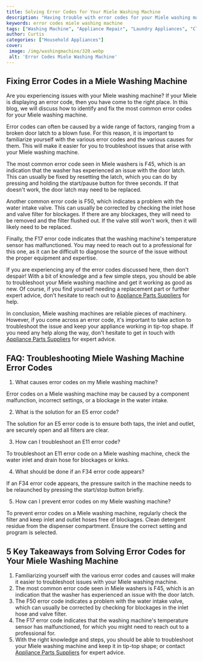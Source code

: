```yaml
---
title: Solving Error Codes for Your Miele Washing Machine
description: "Having trouble with error codes for your Miele washing machine Check out this blog post to learn effective solutions to the most common error codes and get your laundry running again"
keywords: error codes miele washing machine
tags: ["Washing Machine", "Appliance Repair", "Laundry Appliances", "Clean Appliance", "Appliance Brand"]
author: Curtis
categories: ["Household Appliances"]
cover: 
 image: /img/washingmachine/320.webp
 alt: 'Error Codes Miele Washing Machine'
---
```

## Fixing Error Codes in a Miele Washing Machine
Are you experiencing issues with your Miele washing machine? If your Miele is displaying an error code, then you have come to the right place. In this blog, we will discuss how to identify and fix the most common error codes for your Miele washing machine.

Error codes can often be caused by a wide range of factors, ranging from a broken door latch to a blown fuse. For this reason, it is important to familiarize yourself with the various error codes and the various causes for them. This will make it easier for you to troubleshoot issues that arise with your Miele washing machine.

The most common error code seen in Miele washers is F45, which is an indication that the washer has experienced an issue with the door latch. This can usually be fixed by resetting the latch, which you can do by pressing and holding the start/pause button for three seconds. If that doesn't work, the door latch may need to be replaced.

Another common error code is F50, which indicates a problem with the water intake valve. This can usually be corrected by checking the inlet hose and valve filter for blockages. If there are any blockages, they will need to be removed and the filter flushed out. If the valve still won't work, then it will likely need to be replaced.

Finally, the F17 error code indicates that the washing machine's temperature sensor has malfunctioned. You may need to reach out to a professional for this one, as it can be difficult to diagnose the source of the issue without the proper equipment and expertise.

If you are experiencing any of the error codes discussed here, then don't despair! With a bit of knowledge and a few simple steps, you should be able to troubleshoot your Miele washing machine and get it working as good as new. Of course, if you find yourself needing a replacement part or further expert advice, don't hesitate to reach out to [Appliance Parts Suppliers](./pages/appliance-parts-suppliers/) for help.

In conclusion, Miele washing machines are reliable pieces of machinery. However, if you come across an error code, it's important to take action to troubleshoot the issue and keep your appliance working in tip-top shape. If you need any help along the way, don't hesitate to get in touch with [Appliance Parts Suppliers](./pages/appliance-parts-suppliers/) for expert advice.

## FAQ: Troubleshooting Miele Washing Machine Error Codes

1. What causes error codes on my Miele washing machine?

Error codes on a Miele washing machine may be caused by a component malfunction, incorrect settings, or a blockage in the water intake.

2. What is the solution for an E5 error code?

The solution for an E5 error code is to ensure both taps, the inlet and outlet, are securely open and all filters are clear.

3. How can I troubleshoot an E11 error code?

To troubleshoot an E11 error code on a Miele washing machine, check the water inlet and drain hose for blockages or kinks. 

4. What should be done if an F34 error code appears?

If an F34 error code appears, the pressure switch in the machine needs to be relaunched by pressing the start/stop button briefly.

5. How can I prevent error codes on my Miele washing machine?

To prevent error codes on a Miele washing machine, regularly check the filter and keep inlet and outlet hoses free of blockages. Clean detergent residue from the dispenser compartment. Ensure the correct setting and program is selected.

## 5 Key Takeaways from Solving Error Codes for Your Miele Washing Machine
1. Familiarizing yourself with the various error codes and causes will make it easier to troubleshoot issues with your Miele washing machine. 
2. The most common error code seen in Miele washers is F45, which is an indication that the washer has experienced an issue with the door latch.
3. The F50 error code indicates a problem with the water intake valve, which can usually be corrected by checking for blockages in the inlet hose and valve filter.
4. The F17 error code indicates that the washing machine's temperature sensor has malfunctioned, for which you might need to reach out to a professional for. 
5. With the right knowledge and steps, you should be able to troubleshoot your Miele washing machine and keep it in tip-top shape; or contact [Appliance Parts Suppliers](./pages/appliance-parts-suppliers/) for expert advice.
